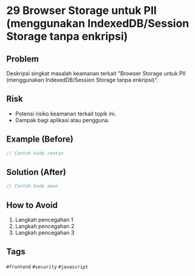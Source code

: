 # 29 Browser Storage untuk PII (menggunakan IndexedDB/Session Storage tanpa enkripsi)

## Problem
Deskripsi singkat masalah keamanan terkait "Browser Storage untuk PII (menggunakan IndexedDB/Session Storage tanpa enkripsi)".

## Risk
- Potensi risiko keamanan terkait topik ini.
- Dampak bagi aplikasi atau pengguna.

## Example (Before)
```javascript
// Contoh kode rentan
```

## Solution (After)
```javascript
// Contoh kode aman
```

## How to Avoid
1. Langkah pencegahan 1
2. Langkah pencegahan 2
3. Langkah pencegahan 3

## Tags
`#frontend` `#security` `#javascript`
